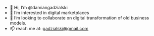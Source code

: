 - 👋 Hi, I’m @damiangadzialski
- 👀 I’m interested in digital marketplaces
- 💞️ I’m looking to collaborate on digital transformation of old business models. 
- 📫 reach me at: gadzialski@gmail.com

<!---
damiangadzialski/damiangadzialski is a ✨ special ✨ repository because its `README.md` (this file) appears on your GitHub profile.
You can click the Preview link to take a look at your changes.
--->
